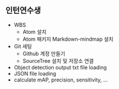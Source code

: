 인턴연수생
---------
- WBS
  - Atom 설치
  - Atom 패키지 Markdown-mindmap 설치
- Git 세팅
  - Github 계정 만들기
  - SourceTree 설치 및 저장소 연결
- Object detection output txt file loading
- JSON file loading
- calculate mAP, precision, sensitivity, ...
